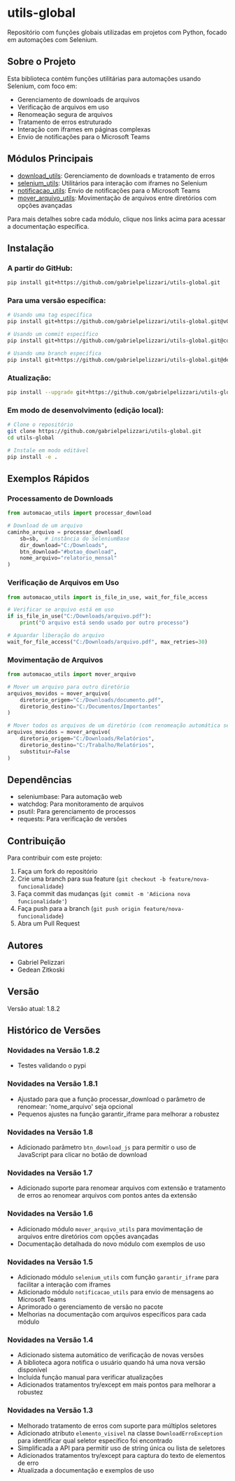 # utils-global

Repositório com funções globais utilizadas em projetos com Python, focado em automações com Selenium.

## Sobre o Projeto

Esta biblioteca contém funções utilitárias para automações usando Selenium, com foco em:
- Gerenciamento de downloads de arquivos
- Verificação de arquivos em uso
- Renomeação segura de arquivos
- Tratamento de erros estruturado
- Interação com iframes em páginas complexas
- Envio de notificações para o Microsoft Teams

## Módulos Principais

- [download_utils](./automacao_utils/download_utils.md): Gerenciamento de downloads e tratamento de erros
- [selenium_utils](./automacao_utils/selenium_utils.md): Utilitários para interação com iframes no Selenium
- [notificacao_utils](./automacao_utils/notificacao_utils.md): Envio de notificações para o Microsoft Teams
- [mover_arquivo_utils](./automacao_utils/mover_arquivo_utils.md): Movimentação de arquivos entre diretórios com opções avançadas

Para mais detalhes sobre cada módulo, clique nos links acima para acessar a documentação específica.

## Instalação

### A partir do GitHub:

```bash
pip install git+https://github.com/gabrielpelizzari/utils-global.git
```

### Para uma versão específica:

```bash
# Usando uma tag específica
pip install git+https://github.com/gabrielpelizzari/utils-global.git@v0.1.6

# Usando um commit específico
pip install git+https://github.com/gabrielpelizzari/utils-global.git@commit_hash

# Usando uma branch específica
pip install git+https://github.com/gabrielpelizzari/utils-global.git@develop
```

### Atualização:

```bash
pip install --upgrade git+https://github.com/gabrielpelizzari/utils-global.git
```

### Em modo de desenvolvimento (edição local):

```bash
# Clone o repositório
git clone https://github.com/gabrielpelizzari/utils-global.git
cd utils-global

# Instale em modo editável
pip install -e .
```

## Exemplos Rápidos

### Processamento de Downloads

```python
from automacao_utils import processar_download

# Download de um arquivo
caminho_arquivo = processar_download(
    sb=sb,  # instância do SeleniumBase
    dir_download="C:/Downloads",
    btn_download="#botao_download",
    nome_arquivo="relatorio_mensal"
)
```

### Verificação de Arquivos em Uso

```python
from automacao_utils import is_file_in_use, wait_for_file_access

# Verificar se arquivo está em uso
if is_file_in_use("C:/Downloads/arquivo.pdf"):
    print("O arquivo está sendo usado por outro processo")

# Aguardar liberação do arquivo
wait_for_file_access("C:/Downloads/arquivo.pdf", max_retries=30)
```

### Movimentação de Arquivos

```python
from automacao_utils import mover_arquivo

# Mover um arquivo para outro diretório
arquivos_movidos = mover_arquivo(
    diretorio_origem="C:/Downloads/documento.pdf",
    diretorio_destino="C:/Documentos/Importantes"
)

# Mover todos os arquivos de um diretório (com renomeação automática se já existirem)
arquivos_movidos = mover_arquivo(
    diretorio_origem="C:/Downloads/Relatórios",
    diretorio_destino="C:/Trabalho/Relatórios",
    substituir=False
)
```

## Dependências

- seleniumbase: Para automação web
- watchdog: Para monitoramento de arquivos
- psutil: Para gerenciamento de processos
- requests: Para verificação de versões

## Contribuição

Para contribuir com este projeto:
1. Faça um fork do repositório
2. Crie uma branch para sua feature (`git checkout -b feature/nova-funcionalidade`)
3. Faça commit das mudanças (`git commit -m 'Adiciona nova funcionalidade'`)
4. Faça push para a branch (`git push origin feature/nova-funcionalidade`)
5. Abra um Pull Request

## Autores

- Gabriel Pelizzari
- Gedean Zitkoski

## Versão

Versão atual: 1.8.2

## Histórico de Versões

### Novidades na Versão 1.8.2

- Testes validando o pypi

### Novidades na Versão 1.8.1

- Ajustado para que a função processar_download o parâmetro de renomear: 'nome_arquivo' seja opcional
- Pequenos ajustes na função garantir_iframe para melhorar a robustez

### Novidades na Versão 1.8

- Adicionado parâmetro `btn_download_js` para permitir o uso de JavaScript para clicar no botão de download

### Novidades na Versão 1.7

- Adicionado suporte para renomear arquivos com extensão e tratamento de erros ao renomear arquivos com pontos antes da extensão

### Novidades na Versão 1.6

- Adicionado módulo `mover_arquivo_utils` para movimentação de arquivos entre diretórios com opções avançadas
- Documentação detalhada do novo módulo com exemplos de uso

### Novidades na Versão 1.5

- Adicionado módulo `selenium_utils` com função `garantir_iframe` para facilitar a interação com iframes
- Adicionado módulo `notificacao_utils` para envio de mensagens ao Microsoft Teams
- Aprimorado o gerenciamento de versão no pacote
- Melhorias na documentação com arquivos específicos para cada módulo

### Novidades na Versão 1.4

- Adicionado sistema automático de verificação de novas versões
- A biblioteca agora notifica o usuário quando há uma nova versão disponível
- Incluída função manual para verificar atualizações
- Adicionados tratamentos try/except em mais pontos para melhorar a robustez

### Novidades na Versão 1.3

- Melhorado tratamento de erros com suporte para múltiplos seletores
- Adicionado atributo `elemento_visivel` na classe `DownloadErroException` para identificar qual seletor específico foi encontrado
- Simplificada a API para permitir uso de string única ou lista de seletores
- Adicionados tratamentos try/except para captura do texto de elementos de erro
- Atualizada a documentação e exemplos de uso
